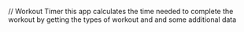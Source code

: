 // Workout Timer
this app calculates the time needed to complete the workout by getting the types of workout and and some additional data